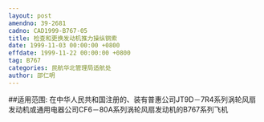 ```yaml
---
layout: post
amendno: 39-2681
cadno: CAD1999-B767-05
title: 检查和更换发动机推力操纵钢索
date: 1999-11-03 00:00:00 +0800
effdate: 1999-11-22 00:00:00 +0800
tag: B767
categories: 民航华北管理局适航处
author: 邵仁明
---
```


##适用范围:
在中华人民共和国注册的、装有普惠公司JT9D－7R4系列涡轮风扇发动机或通用电器公司CF6－80A系列涡轮风扇发动机的B767系列飞机

